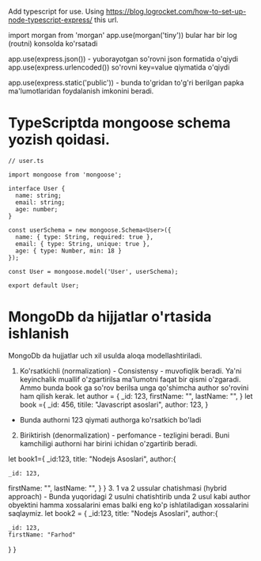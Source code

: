Add typescript for use.
Using https://blog.logrocket.com/how-to-set-up-node-typescript-express/ this url.

import morgan from 'morgan'
app.use(morgan('tiny')) 
bular har bir log (routni) konsolda ko'rsatadi

app.use(express.json()) - yuborayotgan so'rovni json formatida o'qiydi
app.use(express.urlencoded()) so'rovni key=value qiymatida o'qiydi

app.use(express.static('public')) - bunda to'gridan to'g'ri berilgan papka ma'lumotlaridan foydalanish imkonini beradi.

# TypeScriptda mongoose schema yozish qoidasi.

```
// user.ts

import mongoose from 'mongoose';

interface User {
  name: string;
  email: string;
  age: number;
}

const userSchema = new mongoose.Schema<User>({
  name: { type: String, required: true },
  email: { type: String, unique: true },
  age: { type: Number, min: 18 }
});

const User = mongoose.model('User', userSchema);

export default User;

```

# MongoDb da hijjatlar o'rtasida ishlanish

MongoDb da hujjatlar uch xil usulda aloqa modellashtiriladi.
1. Ko'rsatkichli (normalization) - Consistensy - muvofiqlik beradi. Ya'ni keyinchalik muallif o'zgartirilsa ma'lumotni faqat bir qismi o'zgaradi. Ammo bunda book ga so'rov berilsa unga qo'shimcha author so'rovini ham qilish kerak.
let author = {
  _id: 123, 
  firstName: "", 
  lastName: "", 
}
let book ={
  _id: 456, 
  titile: "Javascript asoslari", 
  author: 123, 
}
* Bunda authorni 123 qiymati authorga ko'rsatkich bo'ladi
2. Biriktirish (denormalization) - perfomance - tezligini beradi. Buni kamchiligi authorni har birini ichidan o'zgartirib beradi.

let book1={
  _id:123, 
  title: "Nodejs Asoslari", 
  author:{

    _id: 123,

  firstName: "", 
  lastName: "", 
  }
}
3. 1 va 2 ussular chatishmasi (hybrid approach) - Bunda yuqoridagi 2 usulni chatishtirib unda 2 usul kabi author obyektini hamma xossalarini emas balki eng ko'p ishlatiladigan xossalarini saqlaymiz.
let book2 = {
  _id:123, 
  title: "Nodejs Asoslari", 
  author:{

    _id: 123,
    firstName: "Farhod"

  }
}
